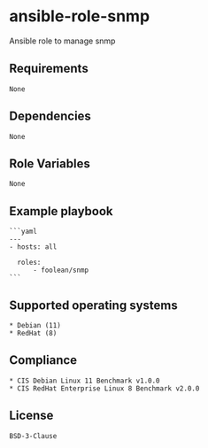 # ansible-role-snmp

Ansible role to manage snmp


## Requirements

    None


## Dependencies

    None


## Role Variables

    None


## Example playbook

    ```yaml
    ---
    - hosts: all

      roles:
          - foolean/snmp
    ```


## Supported operating systems

    * Debian (11)
    * RedHat (8)


## Compliance

    * CIS Debian Linux 11 Benchmark v1.0.0
    * CIS RedHat Enterprise Linux 8 Benchmark v2.0.0


## License

    BSD-3-Clause
